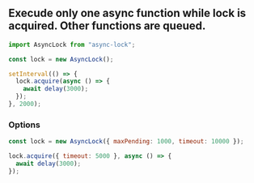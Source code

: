 
## Execude only one async function while lock is acquired. Other functions are queued.

```js
import AsyncLock from "async-lock";

const lock = new AsyncLock();

setInterval(() => {
  lock.acquire(async () => {
    await delay(3000);
  });
}, 2000);
```

### Options

```js
const lock = new AsyncLock({ maxPending: 1000, timeout: 10000 });

lock.acquire({ timeout: 5000 }, async () => {
  await delay(3000);
});
```